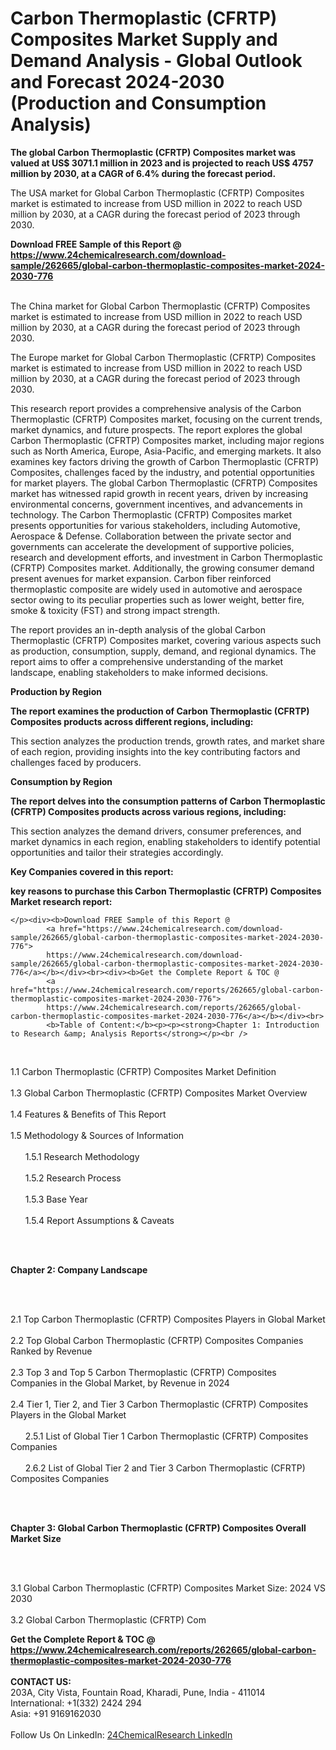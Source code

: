 <h1>Carbon Thermoplastic (CFRTP) Composites Market Supply and Demand Analysis - Global Outlook and Forecast 2024-2030 (Production and Consumption Analysis)</h1><p><strong>The global Carbon Thermoplastic (CFRTP) Composites market was valued at US$ 3071.1 million in 2023 and is projected to reach US$ 4757 million by 2030, at a CAGR of 6.4% during the forecast period. </strong></p><p>
</p><p>The USA market for Global Carbon Thermoplastic (CFRTP) Composites market is estimated to increase from USD million in 2022 to reach USD million by 2030, at a CAGR during the forecast period of 2023 through 2030.</p><div><b>Download FREE Sample of this Report @ 
            <a href="https://www.24chemicalresearch.com/download-sample/262665/global-carbon-thermoplastic-composites-market-2024-2030-776">
            https://www.24chemicalresearch.com/download-sample/262665/global-carbon-thermoplastic-composites-market-2024-2030-776</a></b></div><br><p>
</p><p>The China market for Global Carbon Thermoplastic (CFRTP) Composites market is estimated to increase from USD million in 2022 to reach USD million by 2030, at a CAGR during the forecast period of 2023 through 2030.</p><p>
</p><p>The Europe market for Global Carbon Thermoplastic (CFRTP) Composites market is estimated to increase from USD million in 2022 to reach USD million by 2030, at a CAGR during the forecast period of 2023 through 2030.</p><p>
</p><p>This research report provides a comprehensive analysis of the Carbon Thermoplastic (CFRTP) Composites market, focusing on the current trends, market dynamics, and future prospects. The report explores the global Carbon Thermoplastic (CFRTP) Composites market, including major regions such as North America, Europe, Asia-Pacific, and emerging markets. It also examines key factors driving the growth of Carbon Thermoplastic (CFRTP) Composites, challenges faced by the industry, and potential opportunities for market players. The global Carbon Thermoplastic (CFRTP) Composites market has witnessed rapid growth in recent years, driven by increasing environmental concerns, government incentives, and advancements in technology. The Carbon Thermoplastic (CFRTP) Composites market presents opportunities for various stakeholders, including Automotive, Aerospace &amp; Defense. Collaboration between the private sector and governments can accelerate the development of supportive policies, research and development efforts, and investment in Carbon Thermoplastic (CFRTP) Composites market. Additionally, the growing consumer demand present avenues for market expansion. Carbon fiber reinforced thermoplastic composite are widely used in automotive and aerospace sector owing to its peculiar properties such as lower weight, better fire, smoke &amp; toxicity (FST) and strong impact strength.</p><p>
</p><p>The report provides an in-depth analysis of the global Carbon Thermoplastic (CFRTP) Composites market, covering various aspects such as production, consumption, supply, demand, and regional dynamics. The report aims to offer a comprehensive understanding of the market landscape, enabling stakeholders to make informed decisions.</p><p>
</p><p><strong>Production by Region</strong></p><p>
</p><p><strong>The report examines the production of Carbon Thermoplastic (CFRTP) Composites products across different regions, including:</strong></p><p>
</p><p>
</p><p>This section analyzes the production trends, growth rates, and market share of each region, providing insights into the key contributing factors and challenges faced by producers.</p><p>
</p><p><strong>Consumption by Region</strong></p><p>
</p><p><strong>The report delves into the consumption patterns of Carbon Thermoplastic (CFRTP) Composites products across various regions, including:</strong></p><p>
</p><p>
</p><p>This section analyzes the demand drivers, consumer preferences, and market dynamics in each region, enabling stakeholders to identify potential opportunities and tailor their strategies accordingly.</p><p>
<strong>Key Companies covered in this report:</strong></p><p>
</p><p>
</p><p><strong>key reasons to purchase this Carbon Thermoplastic (CFRTP) Composites Market research report:</strong></p><p>

	</p><div><b>Download FREE Sample of this Report @ 
            <a href="https://www.24chemicalresearch.com/download-sample/262665/global-carbon-thermoplastic-composites-market-2024-2030-776">
            https://www.24chemicalresearch.com/download-sample/262665/global-carbon-thermoplastic-composites-market-2024-2030-776</a></b></div><br><div><b>Get the Complete Report & TOC @ 
            <a href="https://www.24chemicalresearch.com/reports/262665/global-carbon-thermoplastic-composites-market-2024-2030-776">
            https://www.24chemicalresearch.com/reports/262665/global-carbon-thermoplastic-composites-market-2024-2030-776</a></b></div><br>
            <b>Table of Content:</b><p><p><strong>Chapter 1: Introduction to Research &amp; Analysis Reports</strong></p><br />
<br />
<p>1.1 Carbon Thermoplastic (CFRTP) Composites Market Definition<br /><br />
1.3 Global Carbon Thermoplastic (CFRTP) Composites Market Overview<br /><br />
1.4 Features &amp; Benefits of This Report<br /><br />
1.5 Methodology &amp; Sources of Information<br /><br />
&nbsp;&nbsp;&nbsp;&nbsp;&nbsp; 1.5.1 Research Methodology<br /><br />
&nbsp;&nbsp;&nbsp;&nbsp;&nbsp; 1.5.2 Research Process<br /><br />
&nbsp;&nbsp;&nbsp;&nbsp;&nbsp; 1.5.3 Base Year<br /><br />
&nbsp;&nbsp;&nbsp;&nbsp;&nbsp; 1.5.4 Report Assumptions &amp; Caveats</p><br />
<br />
<p><strong>Chapter 2: Company Landscape</strong></p><br />
<br />
<p>2.1 Top Carbon Thermoplastic (CFRTP) Composites Players in Global Market<br /><br />
2.2 Top Global Carbon Thermoplastic (CFRTP) Composites Companies Ranked by Revenue<br /><br />
2.3 Top 3 and Top 5 Carbon Thermoplastic (CFRTP) Composites Companies in the Global Market, by Revenue in 2024<br /><br />
2.4 Tier 1, Tier 2, and Tier 3 Carbon Thermoplastic (CFRTP) Composites Players in the Global Market<br /><br />
&nbsp;&nbsp;&nbsp;&nbsp;&nbsp; 2.5.1 List of Global Tier 1 Carbon Thermoplastic (CFRTP) Composites Companies<br /><br />
&nbsp;&nbsp;&nbsp;&nbsp;&nbsp; 2.6.2 List of Global Tier 2 and Tier 3 Carbon Thermoplastic (CFRTP) Composites Companies</p><br />
<br />
<p><strong>Chapter 3: Global Carbon Thermoplastic (CFRTP) Composites Overall Market Size</strong></p><br />
<br />
<p>3.1 Global Carbon Thermoplastic (CFRTP) Composites Market Size: 2024 VS 2030<br /><br />
3.2 Global Carbon Thermoplastic (CFRTP) Com</p><div><b>Get the Complete Report & TOC @ 
            <a href="https://www.24chemicalresearch.com/reports/262665/global-carbon-thermoplastic-composites-market-2024-2030-776">
            https://www.24chemicalresearch.com/reports/262665/global-carbon-thermoplastic-composites-market-2024-2030-776</a></b></div><br><b>CONTACT US:</b><br>
            203A, City Vista, Fountain Road, Kharadi, Pune, India - 411014<br>
            International: +1(332) 2424 294<br>
            Asia: +91 9169162030 <br><br>
            Follow Us On LinkedIn: <a href="https://www.linkedin.com/company/24chemicalresearch/">24ChemicalResearch LinkedIn</a>